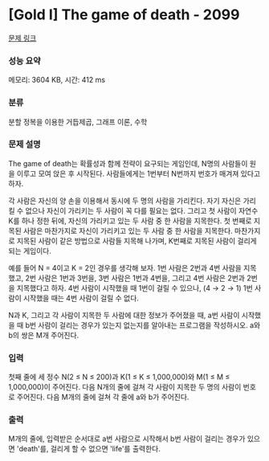# [Gold I] The game of death - 2099 

[문제 링크](https://www.acmicpc.net/problem/2099) 

### 성능 요약

메모리: 3604 KB, 시간: 412 ms

### 분류

분할 정복을 이용한 거듭제곱, 그래프 이론, 수학

### 문제 설명

<p>The game of death는 확률성과 함께 전략이 요구되는 게임인데, N명의 사람들이 원을 이루고 모여 앉은 후 시작된다. 사람들에게는 1번부터 N번까지 번호가 매겨져 있다고 하자.</p>

<p>각 사람은 자신의 양 손을 이용해서 동시에 두 명의 사람을 가리킨다. 자기 자신은 가리킬 수 없으나 자신이 가리키는 두 사람이 꼭 다를 필요는 없다. 그리고 첫 사람이 자연수 K를 하나 정한 뒤에, 자신의 가리키고 있는 두 사람 중 한 사람을 지목한다. 첫 번째로 지목된 사람은 마찬가지로 자신이 가리키고 있는 두 사람 중 한 사람을 지목한다. 마찬가지로 지목된 사람이 같은 방법으로 사람들 지목해 나가며, K번째로 지목된 사람이 걸리게 되는 게임이다.</p>

<p>예를 들어 N = 4이고 K = 2인 경우를 생각해 보자. 1번 사람은 2번과 4번 사람을 지목했고, 2번 사람은 1번과 3번을, 3번 사람은 1번과 4번을, 그리고 4번 사람은 2번과 2번을 지목했다고 하자. 4번 사람이 시작했을 때 1번이 걸릴 수 있으나, (4 → 2 → 1) 1번 사람이 시작했을 때는 4번 사람이 걸릴 수 없다.</p>

<p>N과 K, 그리고 각 사람이 지목한 두 사람에 대한 정보가 주어졌을 때, a번 사람이 시작했을 때 b번 사람이 걸리는 경우가 있는지 없는지를 알아내는 프로그램을 작성하시오. a와 b의 쌍은 M개 주어진다.</p>

### 입력 

 <p>첫째 줄에 세 정수 N(2 ≤ N ≤ 200)과 K(1 ≤ K ≤ 1,000,000)와 M(1 ≤ M ≤ 1,000,000)이 주어진다. 다음 N개의 줄에 걸쳐 각 사람이 지목한 두 명의 사람이 번호로 주어진다. 다음 M개의 줄에 걸쳐 각 줄에 a와 b가 주어진다.</p>

### 출력 

 <p>M개의 줄에, 입력받은 순서대로 a번 사람으로 시작해서 b번 사람이 걸리는 경우가 있으면 'death'를, 걸리게 할 수 없으면 'life'를 출력한다.</p>

